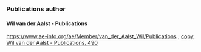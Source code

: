 ### Publications author
#### Wil van der Aalst - Publications
https://www.ae-info.org/ae/Member/van_der_Aalst_Wil/Publications ; 
[copy, Wil van der Aalst - Publications, 490](https://yandexwebcache.net/yandbtm?fmode=inject&tm=1741766719&tld=ru&lang=en&la=1740221440&text=www.ae-info.org/ae/Member/van_der_Aalst_Wil/Publications&url=https%3A//www.ae-info.org/ae/Member/van_der_Aalst_Wil/Publications&l10n=ru&mime=html&sign=22a5c24803afa67941e9bef85766a0b6&keyno=0)
